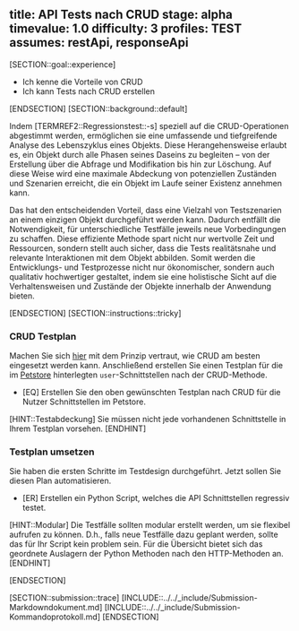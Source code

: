 title: API Tests nach CRUD 
stage: alpha
timevalue: 1.0
difficulty: 3
profiles: TEST
assumes: restApi, responseApi
---
[SECTION::goal::experience]

- Ich kenne die Vorteile von CRUD
- Ich kann Tests nach CRUD erstellen

[ENDSECTION]
[SECTION::background::default]

Indem [TERMREF2::Regressionstest::-s] speziell auf die CRUD-Operationen abgestimmt werden,
ermöglichen sie eine umfassende und tiefgreifende Analyse des Lebenszyklus eines Objekts. Diese
Herangehensweise erlaubt es, ein Objekt durch alle Phasen seines Daseins zu begleiten – von der Erstellung
über die Abfrage und Modifikation bis hin zur Löschung. Auf diese Weise wird eine maximale Abdeckung von
potenziellen Zuständen und Szenarien erreicht, die ein Objekt im Laufe seiner Existenz annehmen kann.

Das hat den entscheidenden Vorteil, dass eine Vielzahl von Testszenarien an einem einzigen Objekt durchgeführt
werden kann. Dadurch entfällt die Notwendigkeit, für unterschiedliche Testfälle jeweils neue Vorbedingungen zu
schaffen. Diese effiziente Methode spart nicht nur wertvolle Zeit und Ressourcen, sondern stellt auch sicher,
dass die Tests realitätsnahe und relevante Interaktionen mit dem Objekt abbilden. Somit werden die Entwicklungs-
und Testprozesse nicht nur ökonomischer, sondern auch qualitativ hochwertiger gestaltet, indem sie eine holistische
Sicht auf die Verhaltensweisen und Zustände der Objekte innerhalb der Anwendung bieten.

[ENDSECTION]
[SECTION::instructions::tricky]

### CRUD Testplan

Machen Sie sich [hier](https://codebots.com/crud/how-to-test-CRUD) mit dem Prinzip vertraut, wie CRUD am besten eingesetzt werden kann. Anschließend erstellen Sie einen Testplan für die im [Petstore](https://petstore.swagger.io)
hinterlegten `user`-Schnittstellen nach der CRUD-Methode.

- [EQ] Erstellen Sie den oben gewünschten Testplan nach CRUD für die Nutzer Schnittstellen im Petstore.

[HINT::Testabdeckung]
Sie müssen nicht jede vorhandenen Schnittstelle in Ihrem Testplan vorsehen.
[ENDHINT]

### Testplan umsetzen

Sie haben die ersten Schritte im Testdesign durchgeführt. Jetzt sollen Sie diesen Plan automatisieren.

- [ER] Erstellen ein Python Script, welches die API Schnittstellen regressiv testet.

[HINT::Modular]
Die Testfälle sollten modular erstellt werden, um sie flexibel aufrufen zu können. D.h., falls neue
Testfälle dazu geplant werden, sollte das für Ihr Script kein problem sein. Für die Übersicht bietet sich
das geordnete Auslagern der Python Methoden nach den HTTP-Methoden an.
[ENDHINT]

[ENDSECTION]

[SECTION::submission::trace]
[INCLUDE::../../_include/Submission-Markdowndokument.md]
[INCLUDE::../../_include/Submission-Kommandoprotokoll.md]
[ENDSECTION]
